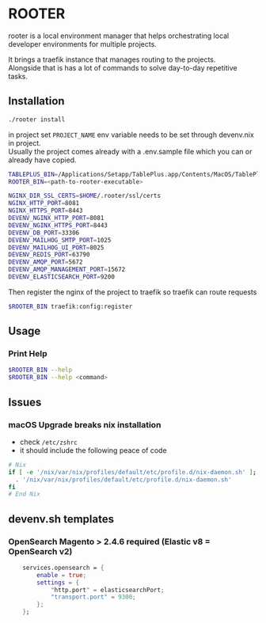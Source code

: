 # ROOTER

rooter is a local environment manager that helps orchestrating local developer environments for multiple projects.  

It brings a traefik instance that manages routing to the projects.  
Alongside that is has a lot of commands to solve day-to-day repetitive tasks.  

## Installation

```bash
./rooter install
```

in project set ``PROJECT_NAME`` env variable needs to be set through devenv.nix in project.  
Usually the project comes already with a .env.sample file which you can or already have copied.  

```bash
TABLEPLUS_BIN=/Applications/Setapp/TablePlus.app/Contents/MacOS/TablePlus # if it is not in /Applications
ROOTER_BIN=<path-to-rooter-executable>

NGINX_DIR_SSL_CERTS=$HOME/.rooter/ssl/certs
NGINX_HTTP_PORT=8081
NGINX_HTTPS_PORT=8443
DEVENV_NGINX_HTTP_PORT=8081
DEVENV_NGINX_HTTPS_PORT=8443
DEVENV_DB_PORT=33306
DEVENV_MAILHOG_SMTP_PORT=1025
DEVENV_MAILHOG_UI_PORT=8025
DEVENV_REDIS_PORT=63790
DEVENV_AMQP_PORT=5672
DEVENV_AMQP_MANAGEMENT_PORT=15672
DEVENV_ELASTICSEARCH_PORT=9200
```

Then register the nginx of the project to traefik so traefik can route requests

```bash
$ROOTER_BIN traefik:config:register
```

## Usage

### Print Help
```bash
$ROOTER_BIN --help
$ROOTER_BIN --help <command>
```

## Issues

### macOS Upgrade breaks nix installation

- check `/etc/zshrc` 
- it should include the following peace of code

```sh
# Nix
if [ -e '/nix/var/nix/profiles/default/etc/profile.d/nix-daemon.sh' ]; then
  . '/nix/var/nix/profiles/default/etc/profile.d/nix-daemon.sh'
fi
# End Nix
```

## devenv.sh templates

### OpenSearch Magento > 2.4.6 required (Elastic v8 = OpenSearch v2)

```nix
    services.opensearch = {
        enable = true;
        settings = {
            "http.port" = elasticsearchPort;
            "transport.port" = 9300;
        };
    };
```
